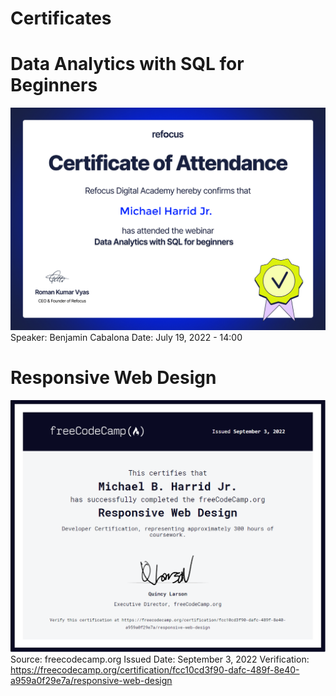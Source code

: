# Certificates

# Data Analytics with SQL for Beginners
![](certificates/DataAnalytics.png)
Speaker: Benjamin Cabalona
Date: July 19, 2022 - 14:00

# Responsive Web Design
![](certificates/ResponsiveWebDesing.PNG)
Source: freecodecamp.org
Issued Date: September 3, 2022
Verification: https://freecodecamp.org/certification/fcc10cd3f90-dafc-489f-8e40-a959a0f29e7a/responsive-web-design

